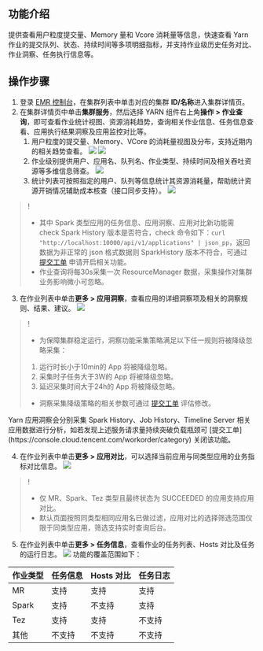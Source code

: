 ## 功能介绍
提供查看用户粒度提交量、Memory 量和 Vcore 消耗量等信息，快速查看 Yarn 作业的提交队列、状态、持续时间等多项明细指标，并支持作业级历史任务对比、作业洞察、任务执行信息等。
## 操作步骤
1. 登录 [EMR 控制台](https://console.cloud.tencent.com/emr)，在集群列表中单击对应的集群 **ID/名称**进入集群详情页。
2. 在集群详情页中单击**集群服务**，然后选择 YARN 组件右上角**操作 > 作业查询**，即可查看作业统计视图、资源消耗趋势，查询相关作业信息、任务信息查看、应用执行结果洞察及应用监控对比等。
	1. 用户粒度的提交量、Memory、VCore 的消耗量视图及分布，支持近期内的相关趋势查看。
![](https://qcloudimg.tencent-cloud.cn/raw/82fcd7ea4fa9bc56be3dcca098906d7b.png)
![](https://qcloudimg.tencent-cloud.cn/raw/e5f61921666da3c3c48a53a4629045e4.png)
	2. 作业级别提供用户、应用名、队列名、作业类型、持续时间及相关吞吐资源等多维信息筛查。
![](https://qcloudimg.tencent-cloud.cn/raw/638988895213d6c57369da1259d71904.png)
	3. 统计列表可按照指定的用户、队列等信息统计其资源消耗量，帮助统计资源开销情况辅助成本核查（接口同步支持）。
![](https://qcloudimg.tencent-cloud.cn/raw/8e9584f6c4ec3486fbdda41de2ba2108.png)
>! 
>- 其中 Spark 类型应用的任务信息、应用洞察、应用对比新功能需 check Spark History 版本是否符合，check 命令如下：`curl "http://localhost:10000/api/v1/applications" | json_pp`，返回数据为非正常的 json 格式数据则 SparkHistory 版本不符合，可通过 [提交工单](https://console.cloud.tencent.com/workorder/category) 申请开启相关功能。
>- 作业查询将每30s采集一次 ResourceManager 数据，采集操作对集群业务影响微小可忽略。

3. 在作业列表中单击**更多 > 应用洞察**，查看应用的详细洞察项及相关的洞察规则、结果、建议。
![](https://qcloudimg.tencent-cloud.cn/raw/552c830d64b3269377084084897559d0.png)
>! 
>- 为保障集群稳定运行，洞察功能采集策略满足以下任一规则将被降级忽略采集：
>  1. 运行时长小于10min的 App 将被降级忽略。
>  2. 采集时子任务大于3W的 App 将被降级忽略。
>  3. 延迟采集时间大于24h的 App 将被降级忽略。
>
>- 洞察采集降级策略的相关参数可通过 [提交工单](https://console.cloud.tencent.com/workorder/category) 评估修改。
<dx-alert infotype="alarm" title="风险说明">
Yarn 应用洞察会分别采集 Spark History、Job History、Timeline Server 相关应用数据进行分析，如若发现上述服务请求量持续突破负载瓶颈可 [提交工单](https://console.cloud.tencent.com/workorder/category) 关闭该功能。
</dx-alert>


4. 在作业列表中单击**更多 > 应用对比**，可以选择当前应用与同类型应用的业务指标对比信息。
![](https://qcloudimg.tencent-cloud.cn/raw/42ab417ba68b76b1dff4fc3fe9bf6ab9.png)
>!  
>- 仅 MR、Spark、Tez 类型且最终状态为 SUCCEEDED 的应用支持应用对比。
>- 默认页面按照同类型相同应用名已做过滤，应用对比的选择筛选范围仅限于同类型应用，筛选支持实时查询后台。

5. 在作业列表中单击**更多 > 任务信息**，查看作业的任务列表、Hosts 对比及任务的运行日志。
![](https://qcloudimg.tencent-cloud.cn/raw/2b9ae779edd5e9e1586bc67866d9dde7.png)
功能的覆盖范围如下：
<table>
<thead>
<tr>
<th>作业类型</th>
<th>任务信息</th>
<th>Hosts 对比</th>
<th>任务日志</th>
</tr>
</thead>
<tbody><tr>
<td>MR</td>
<td>支持</td>
<td>支持</td>
<td>支持</td>
</tr>
<tr>
<td>Spark</td>
<td>支持</td>
<td>不支持</td>
<td>支持</td>
</tr>
<tr>
<td>Tez</td>
<td>支持</td>
<td>支持</td>
<td>不支持</td>
</tr>
<tr>
<td>其他</td>
<td>不支持</td>
<td>不支持</td>
<td>不支持</td>
</tr>
</tbody></table>


